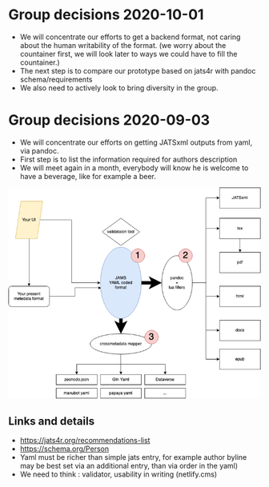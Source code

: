 # Group decisions 2020-10-01

- We will concentrate our efforts to get a backend format, not caring about the human writability of the format. (we worry about the countainer first,  we will look later to ways we could have to fill the countainer.)
- The next step is to compare our prototype based on jats4r with pandoc schema/requirements
- We also need to actively look to bring diversity in the group. 



# Group decisions 2020-09-03


- We will concentrate our efforts on getting JATSxml outputs from yaml, via pandoc.
- First step is to list the information required for authors description
- We will meet again in a month, everybody will know he is welcome to have a beverage, like for example a beer.

![Here an overview of the plan, we will first work on a format allowing jatsxml export via pandoc (while keeping in mind it might be expanded, and grow from there.](figures/jams.png)

## Links and details

- https://jats4r.org/recommendations-list
- https://schema.org/Person
- Yaml must be  richer than simple jats entry, for example author byline may be best set via an additional entry, than via order in the yaml)
- We need to think : validator, usability in writing (netlify.cms)
